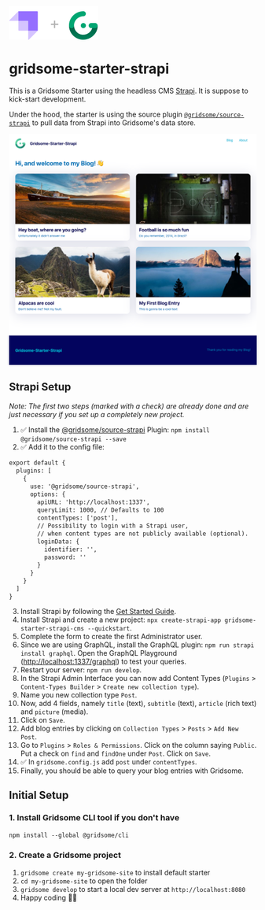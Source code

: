 ![Gridsome-Starter-Strapi Preview](strapi-gridsome.png)

# gridsome-starter-strapi

This is a Gridsome Starter using the headless CMS [Strapi](https://strapi.io). It is suppose to kick-start development.

Under the hood, the starter is using the source plugin [`@gridsome/source-strapi`](https://gridsome.org/plugins/@gridsome/source-strapi) to pull data from Strapi into Gridsome's data store.

![Gridsome-Starter-Strapi Preview](gridsome-starter-strapi-screenshot.png)

## Strapi Setup

*Note: The first two steps (marked with a check) are already done and are just necessary if you set up a completely new project.*

1. ✅ Install the [@gridsome/source-strapi](https://gridsome.org/plugins/@gridsome/source-strapi) Plugin: `npm install @gridsome/source-strapi --save`
2. ✅ Add it to the config file:
```
export default {
  plugins: [
    {
      use: '@gridsome/source-strapi',
      options: {
        apiURL: 'http://localhost:1337',
        queryLimit: 1000, // Defaults to 100
        contentTypes: ['post'],
        // Possibility to login with a Strapi user,
        // when content types are not publicly available (optional).
        loginData: {
          identifier: '',
          password: ''
        }
      }
    }
  ]
}
```
3. Install Strapi by following the [Get Started Guide](https://strapi.io/documentation/v3.x/getting-started/quick-start.html).
4. Install Strapi and create a new project: `npx create-strapi-app gridsome-starter-strapi-cms --quickstart`.
5. Complete the form to create the first Administrator user.
6. Since we are using GraphQL, install the GraphQL plugin: `npm run strapi install graphql`. Open the GraphQL Playground ([http://localhost:1337/graphql](http://localhost:1337/graphql)) to test your queries.
7. Restart your server: `npm run develop`.
8. In the Strapi Admin Interface you can now add Content Types (`Plugins` > `Content-Types Builder` > `Create new collection type`).
9. Name you new collection type `Post`.
10. Now, add 4 fields, namely `title` (text), `subtitle` (text), `article` (rich text) and `picture` (media).
11. Click on `Save`.
12. Add blog entries by clicking on `Collection Types` > `Posts` > `Add New Post`.
13. Go to `Plugins` > `Roles & Permissions`. Click on the column saying `Public`. Put a check on `find` and `findOne` under `Post`. Click on `Save`.
14. ✅ In `gridsome.config.js` add `post` under `contentTypes`.
13. Finally, you should be able to query your blog entries with Gridsome.

## Initial Setup

### 1. Install Gridsome CLI tool if you don't have

`npm install --global @gridsome/cli`

### 2. Create a Gridsome project

1. `gridsome create my-gridsome-site` to install default starter
2. `cd my-gridsome-site` to open the folder
3. `gridsome develop` to start a local dev server at `http://localhost:8080`
4. Happy coding 🎉🙌
